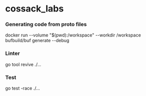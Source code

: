 # cossack_labs

### Generating code from proto files
docker run --volume "$(pwd):/workspace" --workdir /workspace bufbuild/buf generate --debug

### Linter
go tool revive ./...

### Test
go test -race ./...
